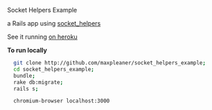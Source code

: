 Socket Helpers Example

a Rails app using [socket_helpers](http://github.com/maxpleaner/socket_helpers)

See it running [on heroku](http://socket-helpers-example.herokuapp.com)

**To run locally**

```sh
  git clone http://github.com/maxpleaner/socket_helpers_example;
  cd socket_helpers_example;
  bundle;
  rake db:migrate;
  rails s;
```

```sh
  chromium-browser localhost:3000
```